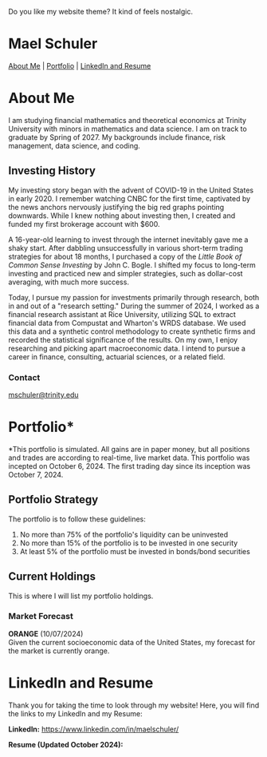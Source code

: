 Do you like my website theme? It kind of feels nostalgic.
# Mael Schuler
[About Me](#about-me) | 
[Portfolio](#portfolio) | 
[LinkedIn and Resume](#linkedin-and-resume)

# About Me
I am studying financial mathematics and theoretical economics at Trinity University with minors in mathematics and data science. I am on track to graduate by Spring of 2027. My backgrounds include finance, risk management, data science, and coding.

## Investing History
My investing story began with the advent of COVID-19 in the United States in early 2020. I remember watching CNBC for the first time, captivated by the news anchors nervously justifying the big red graphs pointing downwards. While I knew nothing about investing then, I created and funded my first brokerage account with $600. 

A 16-year-old learning to invest through the internet inevitably gave me a shaky start. After dabbling unsuccessfully in various short-term trading strategies for about 18 months, I purchased a copy of the _Little Book of Common Sense Investing_ by John C. Bogle. I shifted my focus to long-term investing and practiced new and simpler strategies, such as dollar-cost averaging, with much more success.

Today, I pursue my passion for investments primarily through research, both in and out of a "research setting." During the summer of 2024, I worked as a financial research assistant at Rice University, utilizing SQL to extract financial data from Compustat and Wharton's WRDS database. We used this data and a synthetic control methodology to create synthetic firms and recorded the statistical significance of the results. On my own, I enjoy researching and picking apart macroeconomic data. I intend to pursue a career in finance, consulting, actuarial sciences, or a related field.

### Contact
mschuler@trinity.edu

# Portfolio*
*This portfolio is simulated. All gains are in paper money, but all positions and trades are according to real-time, live market data. This portfolio was incepted on October 6, 2024. The first trading day since its inception was October 7, 2024.

## Portfolio Strategy
The portfolio is to follow these guidelines:
1. No more than 75% of the portfolio's liquidity can be uninvested
2. No more than 15% of the portfolio is to be invested in one security
3. At least 5% of the portfolio must be invested in bonds/bond securities

## Current Holdings
This is where I will list my portfolio holdings.

### Market Forecast
**ORANGE** (10/07/2024)  
Given the current socioeconomic data of the United States, my forecast for the market is currently orange. 

# LinkedIn and Resume
Thank you for taking the time to look through my website! Here, you will find the links to my LinkedIn and my Resume:

**LinkedIn:** https://www.linkedin.com/in/maelschuler/

**Resume (Updated October 2024):** 
